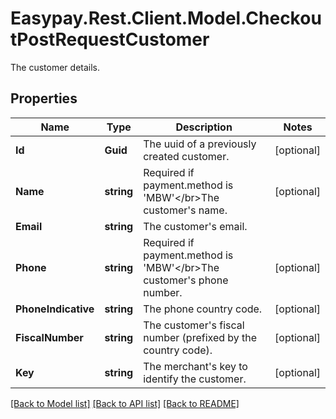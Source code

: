 # Easypay.Rest.Client.Model.CheckoutPostRequestCustomer
The customer details.

## Properties

Name | Type | Description | Notes
------------ | ------------- | ------------- | -------------
**Id** | **Guid** | The uuid of a previously created customer. | [optional] 
**Name** | **string** | Required if payment.method is &#39;MBW&#39;&lt;/br&gt;The customer&#39;s name. | [optional] 
**Email** | **string** | The customer&#39;s email. | 
**Phone** | **string** | Required if payment.method is &#39;MBW&#39;&lt;/br&gt;The customer&#39;s phone number. | [optional] 
**PhoneIndicative** | **string** | The phone country code. | [optional] 
**FiscalNumber** | **string** | The customer&#39;s fiscal number (prefixed by the country code). | [optional] 
**Key** | **string** | The merchant&#39;s key to identify the customer. | [optional] 

[[Back to Model list]](../README.md#documentation-for-models) [[Back to API list]](../README.md#documentation-for-api-endpoints) [[Back to README]](../README.md)

